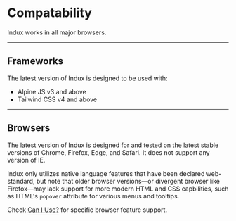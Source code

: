 # Compatability
Indux works in all major browsers.

---

## Frameworks

The latest version of Indux is designed to be used with:
- Alpine JS v3 and above
- Tailwind CSS v4 and above

---

## Browsers

The latest version of Indux is designed for and tested on the latest stable versions of Chrome, Firefox, Edge, and Safari. It does not support any version of IE.

Indux only utilizes native language features that have been declared web-standard, but note that older browser versions—or divergent browser like Firefox—may lack support for more modern HTML and CSS capbilities, such as HTML's `popover` attribute for various menus and tooltips.

Check [Can I Use?](https://caniuse.com) for specific browser feature support.